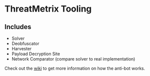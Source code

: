 # ThreatMetrix Tooling
## Includes
- Solver
- Deobfuscator
- Harvester
- Payload Decryption Site
- Network Comparator (compare solver to real implementation)

Check out the [wiki](https://github.com/ZacharyHampton/tmx-solver/wiki) to get more information on how the anti-bot works.
